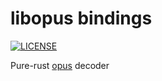 # libopus bindings

[![LICENSE](https://img.shields.io/badge/license-MIT-blue.svg)](LICENSE)

Pure-rust [opus][1] decoder

[1]: https://opus-codec.org/
